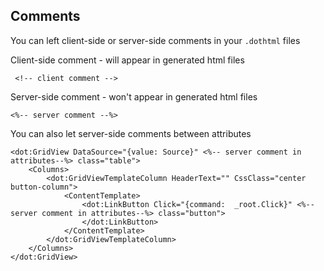 ## Comments

You can left client-side or server-side comments in your `.dothtml` files

 Client-side comment - will appear in generated html files

```DOTHTML
 <!-- client comment -->
```

 Server-side comment - won't appear in generated html files

```DOTHTML
<%-- server comment --%>
```

 You can also let server-side comments between attributes

```DOTHTML
<dot:GridView DataSource="{value: Source}" <%-- server comment in attributes--%> class="table">
    <Columns>
        <dot:GridViewTemplateColumn HeaderText="" CssClass="center button-column">
            <ContentTemplate>
                <dot:LinkButton Click="{command:  _root.Click}" <%-- server comment in attributes--%> class="button">
                </dot:LinkButton>
            </ContentTemplate>
        </dot:GridViewTemplateColumn>
    </Columns>
</dot:GridView>
```